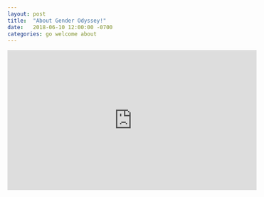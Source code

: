 ```yaml
---
layout: post
title:  "About Gender Odyssey!"
date:   2018-06-10 12:00:00 -0700
categories: go welcome about
---
```

<iframe width="560" height="315" src="https://www.youtube.com/embed/kP2EAMByoag?rel=0" frameborder="0" allow="autoplay; encrypted-media" allowfullscreen></iframe>
